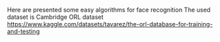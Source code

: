 Here are presented some easy algorithms for face recognition
The used dataset is Cambridge ORL dataset https://www.kaggle.com/datasets/tavarez/the-orl-database-for-training-and-testing
